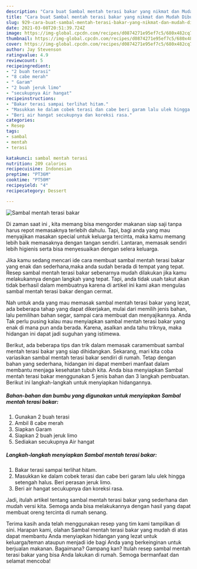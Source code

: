 ```yaml
---
description: "Cara buat Sambal mentah terasi bakar yang nikmat dan Mudah Dibuat"
title: "Cara buat Sambal mentah terasi bakar yang nikmat dan Mudah Dibuat"
slug: 929-cara-buat-sambal-mentah-terasi-bakar-yang-nikmat-dan-mudah-dibuat
date: 2021-03-08T20:51:39.724Z
image: https://img-global.cpcdn.com/recipes/d0874271e95ef7c5/680x482cq70/sambal-mentah-terasi-bakar-foto-resep-utama.jpg
thumbnail: https://img-global.cpcdn.com/recipes/d0874271e95ef7c5/680x482cq70/sambal-mentah-terasi-bakar-foto-resep-utama.jpg
cover: https://img-global.cpcdn.com/recipes/d0874271e95ef7c5/680x482cq70/sambal-mentah-terasi-bakar-foto-resep-utama.jpg
author: Jay Stevenson
ratingvalue: 4.9
reviewcount: 5
recipeingredient:
- "2 buah terasi"
- "8 cabe merah"
- " Garam"
- "2 buah jeruk limo"
- "secukupnya Air hangat"
recipeinstructions:
- "Bakar terasi sampai terlihat hitam."
- "Masukkan ke dalam cobek terasi dan cabe beri garam lalu ulek hingga setengah halus. Beri perasan jeruk limo."
- "Beri air hangat secukupnya dan koreksi rasa."
categories:
- Resep
tags:
- sambal
- mentah
- terasi

katakunci: sambal mentah terasi 
nutrition: 209 calories
recipecuisine: Indonesian
preptime: "PT36M"
cooktime: "PT50M"
recipeyield: "4"
recipecategory: Dessert

---
```



![Sambal mentah terasi bakar](https://img-global.cpcdn.com/recipes/d0874271e95ef7c5/680x482cq70/sambal-mentah-terasi-bakar-foto-resep-utama.jpg)

Di zaman  saat ini , kita memang bisa mengorder makanan siap saji tanpa harus repot memasaknya terlebih dahulu. Tapi, bagi anda yang mau menyajikan masakan special untuk keluarga tercinta, maka kamu memang lebih baik memasaknya dengan tangan sendiri. Lantaran, memasak sendiri lebih higienis serta bisa menyesuaikan dengan selera keluarga.

Jika kamu sedang mencari ide cara membuat sambal mentah terasi bakar yang enak dan sederhana,maka anda sudah berada di tempat yang tepat. Resep sambal mentah terasi bakar  sebenarnya mudah dilakukan jika kamu melakukannya dengan langkah yang tepat. Tapi, anda tidak usah takut akan tidak berhasil dalam membuatnya 
karena di artikel ini kami akan mengulas sambal mentah terasi bakar dengan cermat.  



Nah untuk anda yang mau memasak sambal mentah terasi bakar yang lezat, ada beberapa tahap yang dapat dikerjakan, mulai dari memilih jenis bahan, lalu pemilihan bahan segar, sampai cara membuat dan menyajikannya. Anda Tak perlu pusing kalau mau menyiapkan sambal mentah terasi bakar yang enak di mana pun anda berada. Karena, asalkan anda  tahu triknya, maka hidangan ini dapat jadi suguhan yang istimewa.

Berikut, ada beberapa tips dan trik dalam memasak caramembuat sambal mentah terasi bakar yang siap dihidangkan. Sekarang, mari kita coba variasikan sambal mentah terasi bakar sendiri di rumah. Tetap dengan bahan yang sederhana, hidangan ini dapat memberi manfaat dalam membantu menjaga kesehatan tubuh kita. Anda bisa menyiapkan Sambal mentah terasi bakar menggunakan 5 jenis bahan dan 3 langkah pembuatan. Berikut ini langkah-langkah untuk menyiapkan hidangannya.

<!--inarticleads1-->

##### Bahan-bahan dan bumbu yang digunakan untuk menyiapkan Sambal mentah terasi bakar:

1. Gunakan 2 buah terasi
1. Ambil 8 cabe merah
1. Siapkan  Garam
1. Siapkan 2 buah jeruk limo
1. Sediakan secukupnya Air hangat




<!--inarticleads2-->

##### Langkah-langkah menyiapkan Sambal mentah terasi bakar:

1. Bakar terasi sampai terlihat hitam.
1. Masukkan ke dalam cobek terasi dan cabe beri garam lalu ulek hingga setengah halus. Beri perasan jeruk limo.
1. Beri air hangat secukupnya dan koreksi rasa.




Jadi, itulah artikel tentang  sambal mentah terasi bakar  yang sederhana dan mudah versi kita. Semoga anda bisa melakukannya dengan hasil yang dapat membuat oreng tercinta di rumah senang. 

Terima kasih anda telah menggunakan resep yang tim kami tampilkan di sini. Harapan kami, olahan  Sambal mentah terasi bakar yang mudah di atas dapat membantu Anda menyiapkan hidangan yang lezat untuk keluarga/teman ataupun menjadi ide bagi Anda yang berkeinginan untuk berjualan makanan. Bagaimana? Gampang kan? Itulah resep sambal mentah terasi bakar yang bisa Anda lakukan di rumah. Semoga bermanfaat dan selamat mencoba!

